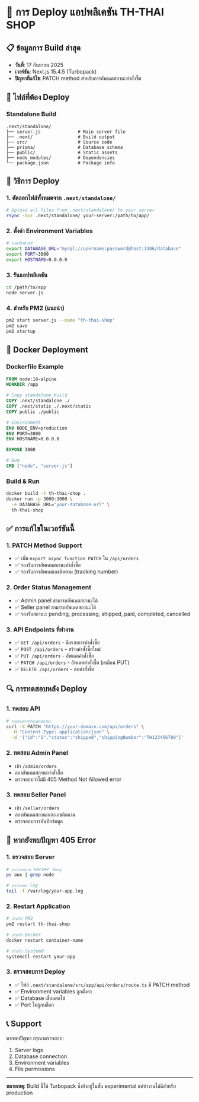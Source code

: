 # 🚀 การ Deploy แอปพลิเคชัน TH-THAI SHOP

## 📋 ข้อมูลการ Build ล่าสุด
- **วันที่**: 17 กันยายน 2025
- **เวอร์ชัน**: Next.js 15.4.5 (Turbopack)
- **ปัญหาที่แก้ไข**: PATCH method สำหรับการอัพเดตสถานะคำสั่งซื้อ

## 📁 ไฟล์ที่ต้อง Deploy

### **Standalone Build**
```
.next/standalone/
├── server.js              # Main server file
├── .next/                 # Build output
├── src/                   # Source code
├── prisma/                # Database schema
├── public/                # Static assets
├── node_modules/          # Dependencies
└── package.json           # Package info
```

## 🔧 วิธีการ Deploy

### **1. คัดลอกไฟล์ทั้งหมดจาก `.next/standalone/`**
```bash
# Upload all files from .next/standalone/ to your server
rsync -avz .next/standalone/ your-server:/path/to/app/
```

### **2. ตั้งค่า Environment Variables**
```bash
# บนเซิร์ฟเวอร์
export DATABASE_URL="mysql://username:password@host:3306/database"
export PORT=3000
export HOSTNAME=0.0.0.0
```

### **3. รันแอปพลิเคชัน**
```bash
cd /path/to/app
node server.js
```

### **4. สำหรับ PM2 (แนะนำ)**
```bash
pm2 start server.js --name "th-thai-shop"
pm2 save
pm2 startup
```

## 🐳 Docker Deployment

### **Dockerfile Example**
```dockerfile
FROM node:18-alpine
WORKDIR /app

# Copy standalone build
COPY .next/standalone ./
COPY .next/static ./.next/static
COPY public ./public

# Environment
ENV NODE_ENV=production
ENV PORT=3000
ENV HOSTNAME=0.0.0.0

EXPOSE 3000

# Run
CMD ["node", "server.js"]
```

### **Build & Run**
```bash
docker build -t th-thai-shop .
docker run -p 3000:3000 \
  -e DATABASE_URL="your-database-url" \
  th-thai-shop
```

## ✅ การแก้ไขในเวอร์ชันนี้

### **1. PATCH Method Support**
- ✅ เพิ่ม `export async function PATCH` ใน `/api/orders`
- ✅ รองรับการอัพเดตสถานะคำสั่งซื้อ
- ✅ รองรับการอัพเดตเลขติดตาม (tracking number)

### **2. Order Status Management**
- ✅ Admin panel สามารถอัพเดตสถานะได้
- ✅ Seller panel สามารถอัพเดตสถานะได้
- ✅ รองรับสถานะ: pending, processing, shipped, paid, completed, cancelled

### **3. API Endpoints ที่ทำงาน**
- ✅ `GET /api/orders` - ดึงรายการคำสั่งซื้อ
- ✅ `POST /api/orders` - สร้างคำสั่งซื้อใหม่
- ✅ `PUT /api/orders` - อัพเดตคำสั่งซื้อ
- ✅ `PATCH /api/orders` - อัพเดตคำสั่งซื้อ (เหมือน PUT)
- ✅ `DELETE /api/orders` - ลบคำสั่งซื้อ

## 🔍 การทดสอบหลัง Deploy

### **1. ทดสอบ API**
```bash
# ทดสอบการอัพเดตสถานะ
curl -X PATCH "https://your-domain.com/api/orders" \
  -H "Content-Type: application/json" \
  -d '{"id":"1","status":"shipped","shippingNumber":"TH123456789"}'
```

### **2. ทดสอบ Admin Panel**
- เข้า `/admin/orders`
- ลองอัพเดตสถานะคำสั่งซื้อ
- ตรวจสอบว่าไม่มี 405 Method Not Allowed error

### **3. ทดสอบ Seller Panel**
- เข้า `/seller/orders`
- ลองอัพเดตสถานะและเลขติดตาม
- ตรวจสอบการบันทึกข้อมูล

## 🚨 หากยังพบปัญหา 405 Error

### **1. ตรวจสอบ Server**
```bash
# ตรวจสอบว่า server รันอยู่
ps aux | grep node

# ตรวจสอบ log
tail -f /var/log/your-app.log
```

### **2. Restart Application**
```bash
# สำหรับ PM2
pm2 restart th-thai-shop

# สำหรับ Docker
docker restart container-name

# สำหรับ Systemd
systemctl restart your-app
```

### **3. ตรวจสอบการ Deploy**
- ✅ ไฟล์ `.next/standalone/src/app/api/orders/route.ts` มี PATCH method
- ✅ Environment variables ถูกตั้งค่า
- ✅ Database เชื่อมต่อได้
- ✅ Port ไม่ถูกบล็อก

## 📞 Support
หากพบปัญหา กรุณาตรวจสอบ:
1. Server logs
2. Database connection
3. Environment variables
4. File permissions

---
**หมายเหตุ**: Build นี้ใช้ Turbopack ซึ่งยังอยู่ในขั้น experimental แต่ทำงานได้ดีสำหรับ production